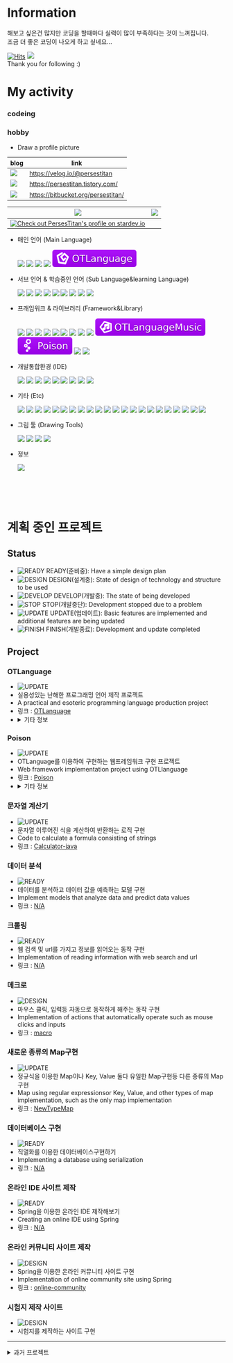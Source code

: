 # Information 
  
 해보고 싶은건 많지만 코딩을 할때마다 실력이 많이 부족하다는 것이 느껴집니다. </br>
 조금 더 좋은 코딩이 나오게 하고 싶네요...</br>

[![Hits](https://hits.seeyoufarm.com/api/count/incr/badge.svg?url=https%3A%2F%2Fgithub.com%2FPersesTitan&count_bg=%23B21A1A&title_bg=%23555555&icon=electron.svg&icon_color=%23E7E7E7&title=visit&edge_flat=false)](https://hits.seeyoufarm.com)
![](https://img.shields.io/github/followers/PersesTitan?style=social)<br>
Thank you for following :)

# My activity
### codeing


### hobby
- Draw a profile picture

blog|link
|----|----|
|![](https://img.shields.io/badge/Velog-20C997?style=flat&logo=Velog&logoColor=white) | https://velog.io/@persestitan |
|![](https://img.shields.io/badge/Tistory-999999?style=flat&logo=Tistory&logoColor=white) | https://persestitan.tistory.com/ |
|![](https://img.shields.io/badge/Bitbucket-0052CC?style=flat&logo=Bitbucket&logoColor=white) | https://bitbucket.org/persestitan/ |

![](https://github-readme-stats.vercel.app/api?username=PersesTitan&show_icons=true&theme=rose_pine) | ![](https://github-readme-stats.vercel.app/api/top-langs/?username=PersesTitan&layout=compact&langs_count=105&theme=rose_pine)
|----|----|
|[![Check out PersesTitan's profile on stardev.io](https://stardev.io/developers/PersesTitan/badge/languages/global.svg)](https://stardev.io/developers/PersesTitan)

* 매인 언어 (Main Language)

  <img src="https://img.shields.io/badge/Java-007396?style=flat&logo=OpenJDK&logoColor=white"/>
  <img src="https://img.shields.io/badge/Apache Groovy-4298B8?style=flat&logo=Apache Groovy&logoColor=white">
  <img src="https://img.shields.io/badge/Kotlin-7F52FF?style=flat&logo=Kotlin&logoColor=white">
  <img src="https://img.shields.io/badge/Python-3776AB?style=flat&logo=Python&logoColor=white"/>
  <a href="https://github.com/OTLanguage"><img src="https://github.com/OTLanguage/.github/blob/main/image/OTLanguage-flat.svg"/></a>
  
* 서브 언어 & 학습중인 언어 (Sub Language&learning Language)

  <img src="https://img.shields.io/badge/C%23-239120?style=flat&logo=Csharp&logoColor=white"/>
  <img src="https://img.shields.io/badge/C-A8B9CC?style=flat&logo=C&logoColor=white"/>
  <img src="https://img.shields.io/badge/-C++-00599C?style=flat&logo=C%2B%2B&logoColor=white"/>
  <img src="https://img.shields.io/badge/JavaScript-F7DF1E?style=flat&logo=javascript&logoColor=black">
  <img src="https://img.shields.io/badge/Ruby-CC342D?style=flat&logo=Ruby&logoColor=white">
  <img src="https://img.shields.io/badge/Go-00ADD8?style=flat&logo=Go&logoColor=white">
  <img src="https://img.shields.io/badge/Rust-FF0000?style=flat&logo=Rust&logoColor=white">
  <img src="https://img.shields.io/badge/Swift-F05138?style=flat&logo=Swift&logoColor=white">
  <img src="https://img.shields.io/badge/TypeScript-3178C6?style=flat&logo=TypeScript&logoColor=white">

* 프래임워크 & 라이브러리 (Framework&Library)

  <img src="https://img.shields.io/badge/Spring-6DB33F?style=flat&logo=spring&logoColor=white">
  <img src="https://img.shields.io/badge/SpringBoot-6DB33F?style=flat&logo=springboot&logoColor=white">
  <img src="https://img.shields.io/badge/Thymeleaf-005F0F?style=flat&logo=Thymeleaf&logoColor=white">
  <img src="https://img.shields.io/badge/Unity-FFFFFF?style=flat&logo=Unity&logoColor=black">
  <img src="https://img.shields.io/badge/Unreal Engine-0E1128?style=flat&logo=Unreal Engine&logoColor=white">
  <img src="https://img.shields.io/badge/OpenCV-5C3EE8?style=flat&logo=OpenCV&logoColor=white">
  <img src="https://img.shields.io/badge/Android-3DDC84?style=flat&logo=Android&logoColor=white">
  <img src="https://img.shields.io/badge/Ruby on Rails-CC0000?style=flat&logo=Ruby on Rails&logoColor=white">
  <img src="https://img.shields.io/badge/React-61DAFB?style=flat&logo=React&logoColor=black">
  <img src="https://github.com/OTLanguage/.github/blob/main/icon/music/OTLanguageMusic-flat.svg"/>
  <img src="https://github.com/OTLanguage/.github/blob/main/image/poison/svg/Poison-flat.svg">
  <img src="https://img.shields.io/badge/Vue.js-4FC08D?style=flat&logo=Vue.js&logoColor=white">
  <img src="https://img.shields.io/badge/Django-092E20?style=flat&logo=Django&logoColor=white">
  
* 개발통합환경 (IDE)

  <img src="https://img.shields.io/badge/Eclipse IDE-2C2255?style=flat&logo=Eclipse IDE&logoColor=white">
  <img src="https://img.shields.io/badge/Arduino-00979D?style=flat&logo=Arduino&logoColor=white">
  <img src="https://img.shields.io/badge/IntelliJ IDEA-000000?style=flat&logo=IntelliJ IDEA&logoColor=white">
  <img src="https://img.shields.io/badge/PyCharm-000000?style=flat&logo=PyCharm&logoColor=white">
  <img src="https://img.shields.io/badge/Android Studio-3DDC84?style=flat&logo=Android Studio&logoColor=white">
  <img src="https://img.shields.io/badge/Visual Studio Code-007ACC?style=flat&logo=Visual Studio Code&logoColor=white">
  <img src="https://img.shields.io/badge/Anaconda-44A833?style=flat&logo=Anaconda&logoColor=white">
  <img src="https://img.shields.io/badge/Notepad++-90E59A?style=flat&logo=Notepad%2B%2B&logoColor=black">
  <img src="https://img.shields.io/badge/Xcode-147EFB?style=flat&logo=Xcode&logoColor=white">

* 기타 (Etc)
 
  <img src="https://img.shields.io/badge/HTML5-E34F26?style=flat&logo=html5&logoColor=white">
  <img src="https://img.shields.io/badge/CSS-1572B6?style=flat&logo=css3&logoColor=white">
  <img src="https://img.shields.io/badge/GitHub-181717?style=flat&logo=github&logoColor=white">
  <img src="https://img.shields.io/badge/Linux-FCC624?style=flat&logo=linux&logoColor=black">
  <img src="https://img.shields.io/badge/Gradle-02303A?style=flat&logo=gradle&logoColor=white">
  <img src="https://img.shields.io/badge/MySQL-4479A1?style=flat&logo=mysql&logoColor=white">
  <img src="https://img.shields.io/badge/Apache-D22128?style=flat&logo=Apache&logoColor=white">
  <img src="https://img.shields.io/badge/MariaDB-003545?style=flat&logo=MariaDB&logoColor=white">
  <img src="https://img.shields.io/badge/RubyGems-E9573F?style=flat&logo=RubyGems&logoColor=white">
  <img src="https://img.shields.io/badge/Red Hat-EE0000?style=flat&logo=RedHat&logoColor=white">
  <img src="https://img.shields.io/badge/Git-F05032?style=flat&logo=Git&logoColor=white">
  <img src="https://img.shields.io/badge/Sourcetree-0052CC?style=flat&logo=Sourcetree&logoColor=white">
  <img src="https://img.shields.io/badge/Sketch-F7B500?style=flat&logo=Sketch&logoColor=white">
  <img src="https://img.shields.io/badge/Firebase-FFCA28?style=flat&logo=Firebase&logoColor=white">
  <img src="https://img.shields.io/badge/SQLite-003B57?style=flat&logo=SQLite&logoColor=white">
  <img src="https://img.shields.io/badge/JSON-000000?style=flat&logo=JSON&logoColor=white">
  <img src="https://img.shields.io/badge/Raspberry Pi-A22846?style=flat&logo=Raspberry Pi&logoColor=white">
  <img src="https://img.shields.io/badge/npm-CB3837?style=flat&logo=npm&logoColor=white">
  <img src="https://img.shields.io/badge/Yarn-2C8EBB?style=flat&logo=Yarn&logoColor=white">
  <img src="https://img.shields.io/badge/PostgreSQL-4169E1?style=flat&logo=PostgreSQL&logoColor=white">
  <img src="https://img.shields.io/badge/Heroku-430098?style=flat&logo=Heroku&logoColor=white">
  <img src="https://img.shields.io/badge/Hibernate-59666C?style=flat&logo=Hibernate&logoColor=white">
  
* 그림 툴 (Drawing Tools)

  <img src="https://img.shields.io/badge/Adobe Photoshop-31A8FF?style=flat&logo=Adobe Photoshop&logoColor=white">
  <img src="https://img.shields.io/badge/Adobe Illustrator-FF9A00?style=flat&logo=Adobe Illustrator&logoColor=white">
  <img src="https://img.shields.io/badge/Inkscape-000000?style=flat&logo=Inkscape&logoColor=white">
  <img src="https://img.shields.io/badge/GIMP-5C5543?style=flat&logo=GIMP&logoColor=white">
 
* 정보 
  
  <img src="https://img.shields.io/badge/Notion-ffffff?style=flat&logo=Notion&logoColor=black">

</br>
</br>
</br>

# 계획 중인 프로젝트

## Status

- ![READY](https://img.shields.io/badge/READY-lightgray?style=flat-square) READY(준비중): Have a simple design plan
- ![DESIGN](https://img.shields.io/badge/DESIGN-yellow?style=flat-square) DESIGN(설계중): State of design of technology and structure to be used
- ![DEVELOP](https://img.shields.io/badge/DEVELOP-green?style=flat-square) DEVELOP(개발중): The state of being developed
- ![STOP](https://img.shields.io/badge/STOP-ff0000?style=flat-square) STOP(개발중단): Development stopped due to a problem
- ![UPDATE](https://img.shields.io/badge/UPDATE-blue?style=flat-square) UPDATE(업데이트): Basic features are implemented and additional features are being updated
- ![FINISH](https://img.shields.io/badge/FINISH-blueviolet?style=flat-square) FINISH(개발종료): Development and update completed

## Project
### OTLanguage
- ![UPDATE](https://img.shields.io/badge/UPDATE-blue?style=flat-square)
- 실용성있는 난해한 프로그래밍 언어 제작 프로젝트
- A practical and esoteric programming language production project
- 링크 : [OTLanguage](https://github.com/OTLanguage)
- <details>
      <summary>기타 정보</summary>
      <a href="https://velog.io/@persestitan/OTLanguage-%EB%AC%B8%EB%B2%95%EC%A0%95%EB%B3%B4-%EC%B4%9D-%EC%A0%95%EB%A6%AC">문법 정리 링크</a>
  </details>

### Poison
- ![UPDATE](https://img.shields.io/badge/UPDATE-blue?style=flat-square)
- OTLanguage를 이용하여 구현하는 웹프레임워크 구현 프로젝트
- Web framework implementation project using OTLlanguage
- 링크 : [Poison](https://github.com/OTLanguage)
- <details>
      <summary>기타 정보</summary>
      <a href="https://velog.io/@persestitan/OTLanguagePoison-%EB%A1%9C%EA%B7%B8%EC%9D%B8-%EA%B8%B0%EB%8A%A5-%EA%B5%AC%ED%98%84%ED%95%98%EA%B8%B0">동작 예제</a>
  </details>

### 문자열 계산기 
- ![UPDATE](https://img.shields.io/badge/UPDATE-blue?style=flat-square)
- 문자열 이루어진 식을 계산하여 반환하는 로직 구현
- Code to calculate a formula consisting of strings
- 링크 : [Calculator-java](https://github.com/PersesTitan/Calculator-java)

### 데이터 분석
- ![READY](https://img.shields.io/badge/READY-lightgray?style=flat-square)
- 데이터를 분석하고 데이터 값을 예측하는 모델 구현
- Implement models that analyze data and predict data values
- 링크 : [N/A]()

### 크롤링
- ![READY](https://img.shields.io/badge/READY-lightgray?style=flat-square)
- 웹 검색 및 url를 가지고 정보를 읽어오는 동작 구현
- Implementation of reading information with web search and url
- 링크 : [N/A]()

### 메크로
- ![DESIGN](https://img.shields.io/badge/DESIGN-yellow?style=flat-square)
- 마우스 클릭, 입력등 자동으로 동작하게 해주는 동작 구현
- Implementation of actions that automatically operate such as mouse clicks and inputs
- 링크 : [macro](https://github.com/PersesTitan/macro)

### 새로운 종류의 Map구현
- ![UPDATE](https://img.shields.io/badge/UPDATE-blue?style=flat-square)
- 정규식을 이용한 Map이나 Key, Value 둘다 유일한 Map구현등 다른 종류의 Map구현
- Map using regular expressionsor Key, Value, and other types of map implementation, such as the only map implementation
- 링크 : [NewTypeMap](https://github.com/PersesTitan/NewTypeMap)

### 데이터베이스 구현
- ![READY](https://img.shields.io/badge/READY-lightgray?style=flat-square)
- 직열화를 이용한 데이터베이스구현하기
- Implementing a database using serialization
- 링크 : [N/A]()

### 온라인 IDE 사이트 제작
- ![READY](https://img.shields.io/badge/READY-lightgray?style=flat-square)
- Spring을 이용한 온라인 IDE 제작해보기
- Creating an online IDE using Spring
- 링크 : [N/A]()

### 온라인 커뮤니티 사이트 제작
- ![DESIGN](https://img.shields.io/badge/DESIGN-yellow?style=flat-square)
- Spring을 이용한 온라인 커뮤니티 사이트 구현
- Implementation of online community site using Spring
- 링크 : [online-community](https://github.com/PersesTitan/online-community)

### 시험지 제작 사이트
- ![DESIGN](https://img.shields.io/badge/DESIGN-yellow?style=flat-square)
- 시험지를 제작하는 사이트 구현

---

<details>
    <summary>과거 프로젝트</summary>

# 프로젝트

  * ### 언어 제작 프로젝트 
  
    - [ ] [OTLanguage](https://github.com/PersesTitan/OTLanguage)
    - [ ] [Mobile-OTLanguageIDE](https://github.com/PersesTitan/Android-OTLanguageIDE)
    - [x] [umjunsik-lang-java](https://github.com/PersesTitan/umjunsik-lang-java) (Fork)

  * ### GUI 프로젝트

    - [ ] [JavaFX-MakeChatBotProject](https://github.com/PersesTitan/JavaFX-MakeChatBotProject)
    - [x] [JavaFX-Calculator](https://github.com/PersesTitan/JavaFX-Calculator)

  * ### VR 프로젝트

    - [x] [VR Project](https://github.com/PersesTitan/VR_Project)

  * ### Jar & Lib 프로젝트

    - [x] [MakeLanguage](https://github.com/PersesTitan/MakeLanguage)
    - [x] [Reversal](https://github.com/PersesTitan/Reversal)
    - [x] [Encoding](https://github.com/PersesTitan/Encoding)
    - [x] [CalculationLanguage](https://github.com/PersesTitan/CalculationLanguage)
    - [x] [Formula](https://github.com/PersesTitan/Formula)
    - [ ] [SimpleVariableLanguage](https://github.com/PersesTitan/SimpleVariableLanguage)
    - [ ] [BadWordFiltering](https://github.com/PersesTitan/BadWordFiltering)

  * ### Database 프로젝트

    - [ ] [DatabaseSetting](https://github.com/PersesTitan/DatabaseSetting)
  
  * ### WebFramework 프로젝트

    * Spring & SpringBoot

      - [ ] [SpringWeb](https://github.com/PersesTitan/SpringWeb)
      - [ ] [Web-OTLanguageIDE](https://github.com/PersesTitan/Web-OTLanguageIDE)
      - [ ] [jpashop](https://github.com/PersesTitan/Spring-jpashop)
      - [ ] [GuideBlog](https://github.com/PersesTitan/Spring-GuideBlog)
      - [x] [Spring Memo](https://github.com/PersesTitan/Spring-Memo)
      - [x] [Spring Kotlin Memo](https://github.com/PersesTitan/Spring-Memo-Kotlin)
      - [x] [Spring Groovy Memo](https://github.com/PersesTitan/Spring-Memo-Groovy)

    * Ruby on Rails

      - [ ] [RubyWeb](https://github.com/PersesTitan/RubyWeb)
      
    * Gin
      
      - [ ] [GinTest](https://github.com/PersesTitan/GinTest)
      - [x] [GinLanguageImage](https://github.com/PersesTitan/GinLanguageImage)
  
</details>
